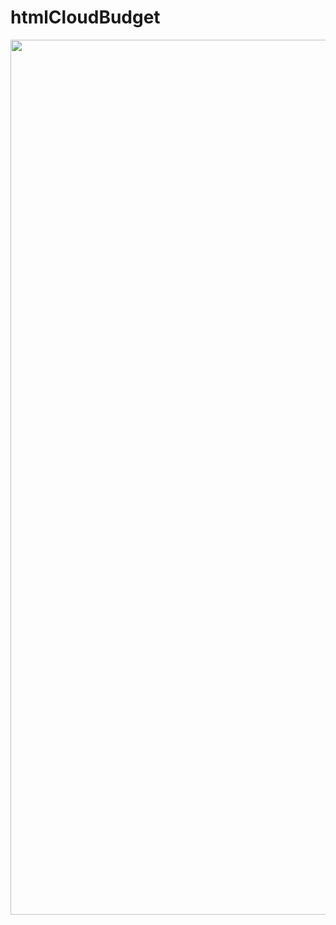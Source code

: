 # htmlCloudBudget
<img src="https://media.giphy.com/media/p3dl7dVOsSMrl35shI/source.mp4" width="1400" />
